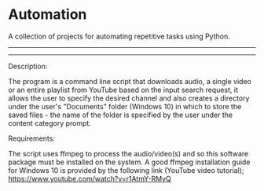 # Automation
A collection of projects for automating repetitive tasks using Python.


___________________________________________________________________________________________________________________________________________________________________________________
___________________________________________________________________________________________________________________________________________________________________________________


Description:

The program is a command line script that downloads audio, a single video or an entire playlist from YouTube based on the input search request, it allows the user to specify the desired channel and also creates a directory under the user's "Documents" folder (Windows 10) in which to store the saved files - the name of the folder is specified by the user under the content category prompt.


Requirements:

The script uses ffmpeg to process the audio/video(s) and so this software package must be installed on the system. A good ffmpeg installation guide for Windows 10 is provided by the following link (YouTube video tutorial); https://www.youtube.com/watch?v=r1AtmY-RMyQ
